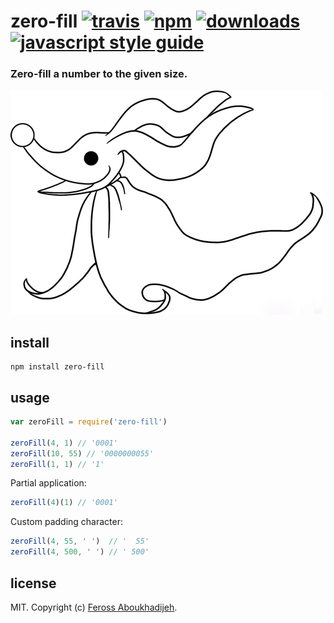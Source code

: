 # zero-fill [![travis][travis-image]][travis-url] [![npm][npm-image]][npm-url] [![downloads][downloads-image]][downloads-url] [![javascript style guide][standard-image]][standard-url]

[travis-image]: https://img.shields.io/travis/feross/zero-fill/master.svg
[travis-url]: https://travis-ci.org/feross/zero-fill
[npm-image]: https://img.shields.io/npm/v/zero-fill.svg
[npm-url]: https://npmjs.org/package/zero-fill
[downloads-image]: https://img.shields.io/npm/dm/zero-fill.svg
[downloads-url]: https://npmjs.org/package/zero-fill
[standard-image]: https://img.shields.io/badge/code_style-standard-brightgreen.svg
[standard-url]: https://standardjs.com

### Zero-fill a number to the given size.

![zero](https://raw.githubusercontent.com/feross/zero-fill/master/img.png)

## install

```
npm install zero-fill
```

## usage

```js
var zeroFill = require('zero-fill')

zeroFill(4, 1) // '0001'
zeroFill(10, 55) // '0000000055'
zeroFill(1, 1) // '1'
```

Partial application:

```js
zeroFill(4)(1) // '0001'
```

Custom padding character:

```js
zeroFill(4, 55, ' ')  // '  55'
zeroFill(4, 500, ' ') // ' 500'
```

## license

MIT. Copyright (c) [Feross Aboukhadijeh](http://feross.org).


